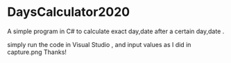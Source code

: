 # DaysCalculator2020
A simple program in C# to calculate exact day,date after a certain day,date .

simply run the code in Visual Studio , and input values as I did in capture.png
Thanks!


